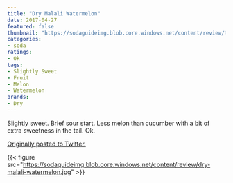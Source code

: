 ```yaml
---
title: "Dry Malali Watermelon"
date: 2017-04-27
featured: false
thumbnail: "https://sodaguideimg.blob.core.windows.net/content/review/thumbs/dry-malali-watermelon.jpg"
categories:
- soda
ratings:
- Ok
tags:
- Slightly Sweet
- Fruit
- Melon
- Watermelon
brands:
- Dry
---
```


Slightly sweet. Brief sour start. Less melon than cucumber with a bit of extra sweetness in the tail. Ok.

[Originally posted to Twitter.](https://twitter.com/Cavorter/status/857648024452988928)

{{< figure src="https://sodaguideimg.blob.core.windows.net/content/review/dry-malali-watermelon.jpg" >}}

